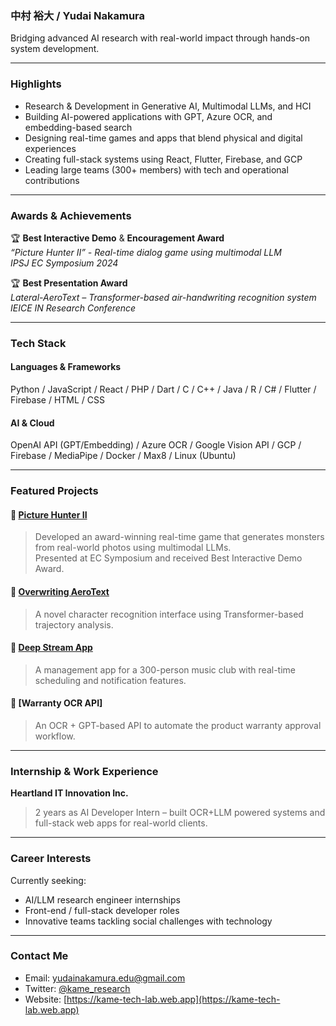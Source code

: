 ### 中村 裕大 / Yudai Nakamura
Bridging advanced AI research with real-world impact through hands-on system development.

---

###  Highlights
-  Research & Development in Generative AI, Multimodal LLMs, and HCI
-  Building AI-powered applications with GPT, Azure OCR, and embedding-based search
-  Designing real-time games and apps that blend physical and digital experiences
-  Creating full-stack systems using React, Flutter, Firebase, and GCP
-  Leading large teams (300+ members) with tech and operational contributions

---

### Awards & Achievements

🏆 **Best Interactive Demo** & **Encouragement Award**  
  *“Picture Hunter II” - Real-time dialog game using multimodal LLM*  
  *IPSJ EC Symposium 2024*

🏆 **Best Presentation Award**  
  *Lateral-AeroText – Transformer-based air-handwriting recognition system*  
  *IEICE IN Research Conference*

---

### Tech Stack

#### Languages & Frameworks  
Python / JavaScript / React / PHP / Dart / C / C++ / Java / R / C# / Flutter / Firebase / HTML / CSS

#### AI & Cloud  
OpenAI API (GPT/Embedding) / Azure OCR / Google Vision API / GCP / Firebase / MediaPipe / Docker / Max8 / Linux (Ubuntu)

---

### Featured Projects

#### 🔗 [Picture Hunter II](https://kame-tech-lab.web.app/project-detail?id=picture-hunter-2)  
> Developed an award-winning real-time game that generates monsters from real-world photos using multimodal LLMs.  
> Presented at EC Symposium and received Best Interactive Demo Award.

#### 🔗 [Overwriting AeroText](https://www.youtube.com/watch?v=B8NKtk1s5Lc)  
> A novel character recognition interface using Transformer-based trajectory analysis.

#### 🔗 [Deep Stream App](https://deep-stream-ksc.web.app/)  
> A management app for a 300-person music club with real-time scheduling and notification features.

#### 🔗 [Warranty OCR API]  
> An OCR + GPT-based API to automate the product warranty approval workflow.

---

### Internship & Work Experience

**Heartland IT Innovation Inc.**  
> 2 years as AI Developer Intern – built OCR+LLM powered systems and full-stack web apps for real-world clients.

---

### Career Interests

Currently seeking:
- AI/LLM research engineer internships
- Front-end / full-stack developer roles
- Innovative teams tackling social challenges with technology

---

### Contact Me

- Email: yudainakamura.edu@gmail.com  
- Twitter: [@kame_research](https://twitter.com/kame_research)  
- Website: [https://kame-tech-lab.web.app](https://kame-tech-lab.web.app)
